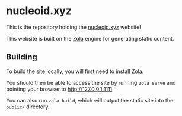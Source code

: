 # nucleoid.xyz
This is the repository holding the [nucleoid.xyz](https://nucleoid.xyz/) website!

This website is built on the [Zola](https://www.getzola.org/) engine for generating static content.

## Building
To build the site locally, you will first need to [install Zola](https://www.getzola.org/documentation/getting-started/installation/).

You should then be able to access the site by running `zola serve` and pointing your browser to http://127.0.0.1:1111.

You can also run `zola build`, which will output the static site into the `public/` directory.
